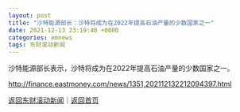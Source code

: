 ```yaml
---
layout: post
title: "沙特能源部长：沙特将成为在2022年提高石油产量的少数国家之一"
date: 2021-12-13 23:19:40 +0800
categories: emnews
tags: 东财滚动新闻
---
```


沙特能源部长表示，沙特将成为在2022年提高石油产量的少数国家之一。

<http://finance.eastmoney.com/news/1351,202112132212094397.html>

[返回东财滚动新闻](//finews.withounder.com/emnews/)｜[返回首页](//finews.withounder.com/)